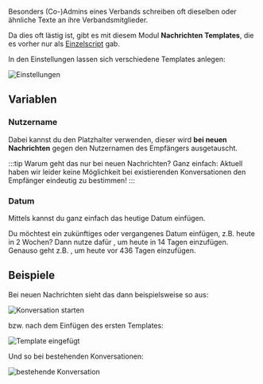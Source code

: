 Besonders (Co-)Admins eines Verbands schreiben oft dieselben oder ähnliche Texte an ihre Verbandsmitglieder.

Da dies oft lästig ist, gibt es mit diesem Modul **Nachrichten Templates**, die es vorher nur als [Einzelscript](https://forum.leitstellenspiel.de/index.php?thread/18912-skript-wunsch-autofill-f%C3%BCr-nachrichten/) gab.

In den Einstellungen lassen sich verschiedene Templates anlegen:

![Einstellungen](./settings.png)

## Variablen

### Nutzername

Dabei kannst du den Platzhalter <code v-html="'{{username}}'"></code> verwenden, dieser wird **bei neuen Nachrichten** gegen den Nutzernamen des Empfängers ausgetauscht.

:::tip Warum geht das nur bei neuen Nachrichten?
Ganz einfach: Aktuell haben wir leider keine Möglichkeit bei existierenden Konversationen den Empfänger eindeutig zu bestimmen!
:::

### Datum

Mittels <code v-html="'{{today}}'"></code> kannst du ganz einfach das heutige Datum einfügen.

Du möchtest ein zukünftiges oder vergangenes Datum einfügen, z.B. heute in 2 Wochen? Dann nutze dafür <code v-html="'{{today+14}}'"></code>, um heute in  14 Tagen einzufügen. Genauso geht z.B. <code v-html="'{{today-436}}'"></code>, um heute vor 436 Tagen einzufügen.


## Beispiele

Bei neuen Nachrichten sieht das dann beispielsweise so aus:

![Konversation starten](./new_message.png)

bzw. nach dem Einfügen des ersten Templates:

![Template eingefügt](./entered.png)

Und so bei bestehenden Konversationen:

![bestehende Konversation](./existing_messages.png)
